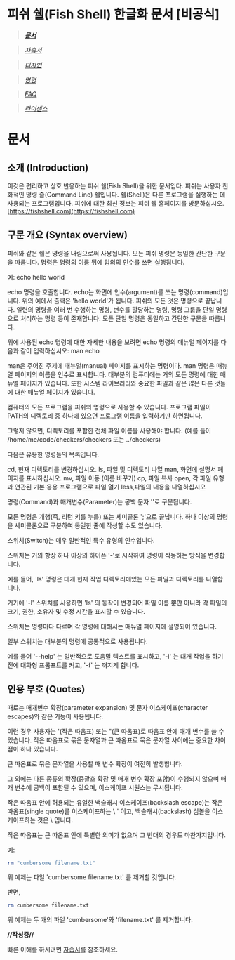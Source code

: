# 피쉬 쉘(Fish Shell) 한글화 문서 [비공식]

> *[<b>문서</b>](https://j2doll.github.io/fish-shell-docs-kor/doc/)*

> *[자습서](https://j2doll.github.io/fish-shell-docs-kor/tutorial/)*

> *[디자인](https://j2doll.github.io/fish-shell-docs-kor/design/)*

> *[명령](https://j2doll.github.io/fish-shell-docs-kor/commands/)*

> *[FAQ](https://j2doll.github.io/fish-shell-docs-kor/faq/)*

> *[라이센스](https://j2doll.github.io/fish-shell-docs-kor/license-fish/)*

# 문서

## 소개 (Introduction)

이것은 편리하고 상호 반응하는 피쉬 쉘(Fish Shell)을 위한 문서입다. 피쉬는 사용자 친화적인 명령 줄(Command Line) 쉘입니다. 쉘(Shell)은 다른 프로그램을 실행하는 데 사용되는 프로그램입니다. 피쉬에 대한 최신 정보는 피쉬 쉘 홈페이지를 방문하십시오. [https://fishshell.com](https://fishshell.com)

## 구문 개요 (Syntax overview)

피쉬와 같은 쉘은 명령을 내림으로써 사용됩니다. 모든 피쉬 명령은 동일한 간단한 구문을 따릅니다.
명령은 명령의 이름 뒤에 임의의 인수를 쓰면 실행됩니다.

예:
 echo hello world

echo 명령을 호출합니다. echo는 화면에 인수(argument)를 쓰는 명령(command)입니다. 위의 예에서 출력은 'hello world'가 됩니다. 피쉬의 모든 것은 명령으로 끝납니다. 일련의 명령을 여러 번 수행하는 명령, 변수를 할당하는 명령, 명령 그룹을 단일 명령으로 처리하는 명령 등이 존재합니다. 모든 단일 명령은 동일하고 간단한 구문을 따릅니다.

위에 사용된 echo 명령에 대한 자세한 내용을 보려면 echo 명령의 매뉴얼 페이지를 다음과 같이 입력하십시오:
 man echo

man은 주어진 주제에 매뉴얼(manual) 페이지를 표시하는 명령이다. man 명령은 매뉴얼 페이지의 이름을 인수로 표시합니다. 대부분의 컴퓨터에는 거의 모든 명령에 대한 매뉴얼 페이지가 있습니다. 또한 시스템 라이브러리와 중요한 파일과 같은 많은 다른 것들에 대한 매뉴얼 페이지가 있습니다.

컴퓨터의 모든 프로그램을 피쉬의 명령으로 사용할 수 있습니다. 프로그램 파일이 PATH의 디렉토리 중 하나에 있으면 프로그램 이름을 입력하기만 하면됩니다.

그렇지 않으면, 디렉토리를 포함한 전체 파일 이름을 사용해야 합니다.
 (예를 들어 /home/me/code/checkers/checkers 또는 ../checkers)

다음은 유용한 명령들의 목록입니다.

cd, 현재 디렉토리를 변경하십시오.
ls, 파일 및 디렉토리 나열
man, 화면에 설명서 페이지를 표시하십시오.
mv, 파일 이동 (이름 바꾸기)
cp, 파일 복사
open, 각 파일 유형과 연관된 기본 응용 프로그램으로 파일 열기
less,파일의 내용을 나열하십시오

명령(Command)과 매개변수(Parameter)는 공백 문자 ''로 구분됩니다.

모든 명령은 개행(즉, 리턴 키를 누름) 또는 세미콜론 ';'으로 끝납니다. 하나 이상의 명령을 세미콜론으로 구분하여 동일한 줄에 작성할 수도 있습니다.

스위치(Switch)는 매우 일반적인 특수 유형의 인수입니다.
 
스위치는 거의 항상 하나 이상의 하이픈 '-'로 시작하여 명령이 작동하는 방식을 변경합니다.
 
예를 들어, 'ls' 명령은 대개 현재 작업 디렉토리에있는 모든 파일과 디렉토리를 나열합니다.
 
거기에 '-l' 스위치를 사용하면 'ls' 의 동작이 변경되어 파일 이름 뿐만 아니라 각 파일의 크기, 권한, 소유자 및 수정 시간을 표시할 수 있습니다.

스위치는 명령마다 다르며 각 명령에 대해서는 매뉴얼 페이지에 설명되어 있습니다.

일부 스위치는 대부분의 명령에 공통적으로 사용됩니다.

예를 들어 '--help' 는 일반적으로 도움말 텍스트를 표시하고, '-i' 는 대개 작업을 하기 전에 대화형 프롬프트를 켜고, '-f' 는 꺼지게 합니다.


## 인용 부호 (Quotes)

때로는 매개변수 확장(parameter expansion) 및 문자 이스케이프(character escapes)와 같은 기능이 사용됩니다.

이런 경우 사용자는 '(작은 따옴표) 또는 "(큰 따옴표)로 따옴표 안에 매개 변수를 쓸 수 있습니다. 작은 따옴표로 묶은 문자열과 큰 따옴표로 묶은 문자열 사이에는 중요한 차이점이 하나 있습니다.

큰 따옴표로 묶은 문자열을 사용할 때 변수 확장이 여전히 발생합니다.

그 외에는 다른 종류의 확장(중괄호 확장 및 매개 변수 확장 포함)이 수행되지 않으며 매개 변수에 공백이 포함될 수 있으며, 이스케이프 시퀀스는 무시됩니다.

작은 따옴표 안에 허용되는 유일한 백슬래시 이스케이프(backslash escape)는 작은 따옴표(single quote)를 이스케이프하는 \ ' 이고, 백슬래시(backslash) 심볼을 이스케이프하는 것은 \\ 입니다.

작은 따옴표는 큰 따옴표 안에 특별한 의미가 없으며 그 반대의 경우도 마찬가지입니다.

예:

```sh
rm "cumbersome filename.txt"
```

위 예제는 파일 'cumbersome filename.txt' 를 제거할 것입니다.

반면,

```sh
rm cumbersome filename.txt
```

위 예제는 두 개의 파일 'cumbersome'와 'filename.txt' 를 제거합니다.

<b> //작성중// </b>

빠른 이해를 하시려면 [자습서](https://j2doll.github.io/fish-shell-docs-kor/tutorial/)를 참조하세요.


